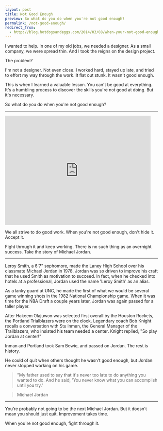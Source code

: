 ```yaml
---
layout: post
title: Not Good Enough
preview: So what do you do when you're not good enough?
permalink: /not-good-enough/
redirect_from:
  - http://blog.hotdogsandeggs.com/2014/03/08/when-your-not-good-enough/
---
```


I wanted to help. In one of my old jobs, we needed a designer. As a small company, we were spread thin. And I took the reigns on the design project. 

The problem? 

I'm not a designer. Not even close. I worked hard, stayed up late, and tried to effort my way through the work. It flat out stunk. It wasn't good enough. 

This is when I learned a valuable lesson. You can't be good at everything. It's a humbling process to discover the skills you're not good at doing. But it's necessary.  

So what do you do when you're not good enough? 
* * *
<iframe width="480" height="360" src="http://www.youtube.com/embed/3ResTHKVxf4" frameborder="0"> </iframe>

We all strive to do good work. When you're not good enough, don't hide it. Accept it. 

Fight through it and keep working. There is no such thing as an overnight success. Take the story of Michael Jordan.  

* * *

Leroy Smith, a 6'7" sophomore, made the Laney High School over his classmate Michael Jordan in 1978. Jordan was so driven to improve his craft that he used Smith as motivation to succeed. In fact, when he checked into hotels at a professional, Jordan used the name 'Leroy Smith' as an alias. 

As a lanky guard at UNC, he made the first of what we would be several game winning shots in the 1982 National Championship game. When it was time for the NBA Draft a couple years later, Jordan was again passed for a taller player. 

After Hakeem Olajuwon was selected first overall by the Houston Rockets, the Portland Trialblazers were on the clock. Legendary coach Bob Knight recalls a conversation with Stu Inman, the General Manager of the Trailblazers, who insisted his team needed a center. Knight replied, "So play Jordan at center!" 

Inman and Portland took Sam Bowie, and passed on Jordan. The rest is history. 

He could of quit when others thought he wasn't good enough, but Jordan never stopped working on his game.

> "My father used to say that it's never too late to do anything you wanted to do. And he said, 'You never know what you can accomplish until you try." 

> Michael Jordan

* * *

You're probably not going to be the next Michael Jordan. But it doesn't mean you should just quit. Improvement takes time. 

When you're not good enough, fight through it. 
